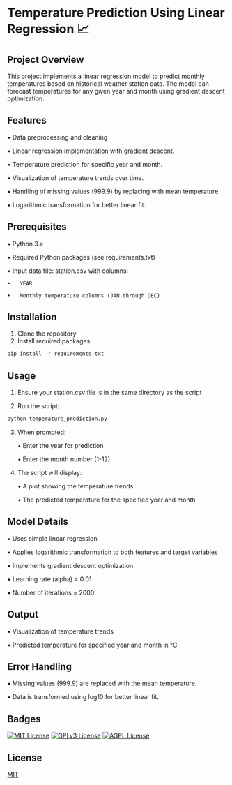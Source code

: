 
# Temperature Prediction Using Linear Regression 📈

## Project Overview

This project implements a linear regression model to predict monthly temperatures based on historical weather station data. The model can forecast temperatures for any given year and month using gradient descent optimization.
## Features


•	Data preprocessing and cleaning

•	Linear regression implementation with gradient descent.

•	Temperature prediction for specific year and month.

•	Visualization of temperature trends over time.

•	Handling of missing values (999.9) by replacing with mean temperature.

•	Logarithmic transformation for better linear fit.





## Prerequisites

•	Python 3.x 

•	Required Python packages (see requirements.txt) 

•	Input data file: station.csv with columns: 

    •	YEAR
    
    •	Monthly temperature columns (JAN through DEC)

## Installation

1.	Clone the repository
2.	Install required packages:

```bash
pip install -r requirements.txt
```




## Usage

1.	Ensure your station.csv file is in the same directory as the script

2.	Run the script:

```bash
python temperature_prediction.py
```

3.	When prompted:

    •	Enter the year for prediction

    •	Enter the month number (1-12)

4.	The script will display:

    •	A plot showing the temperature trends

    •	The predicted temperature for the specified year and month



## Model Details

•	Uses simple linear regression 

•	Applies logarithmic transformation to both features and target variables 

•	Implements gradient descent optimization 

•	Learning rate (alpha) = 0.01 

•	Number of iterations = 2000





## Output

•	Visualization of temperature trends

•	Predicted temperature for specified year and month in °C




## Error Handling

•	Missing values (999.9) are replaced with the mean temperature.

•	Data is transformed using log10 for better linear fit.

## Badges

[![MIT License](https://img.shields.io/badge/License-MIT-green.svg)](https://choosealicense.com/licenses/mit/)
[![GPLv3 License](https://img.shields.io/badge/License-GPL%20v3-yellow.svg)](https://opensource.org/licenses/)
[![AGPL License](https://img.shields.io/badge/license-AGPL-blue.svg)](http://www.gnu.org/licenses/agpl-3.0)


## License

[MIT](https://choosealicense.com/licenses/mit/)

